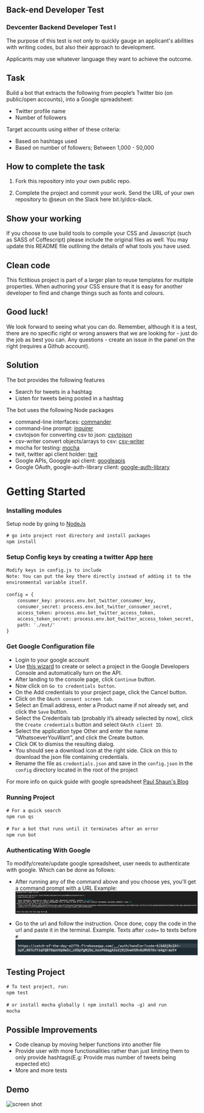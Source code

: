 ## Back-end Developer Test

### Devcenter Backend Developer Test I

The purpose of this test is not only to quickly gauge an applicant's abilities with writing codes, but also their approach to development.

Applicants may use whatever language they want to achieve the outcome.

## Task

Build a bot that extracts the following from people’s Twitter bio (on public/open accounts), into a Google spreadsheet:

* Twitter profile name 
* Number of followers

Target accounts using either of these criteria:
* Based on hashtags used
* Based on number of followers; Between 1,000 - 50,000

## How to complete the task

1. Fork this repository into your own public repo.

2. Complete the project and commit your work. Send the URL of your own repository to @seun on the Slack here bit.ly/dcs-slack.

## Show your working

If you choose to use build tools to compile your CSS and Javascript (such as SASS of Coffescript) please include the original files as well. You may update this README file outlining the details of what tools you have used.

## Clean code

This fictitious project is part of a larger plan to reuse templates for multiple properties. When authoring your CSS ensure that it is easy for another developer to find and change things such as fonts and colours.


## Good luck!

We look forward to seeing what you can do. Remember, although it is a test, there are no specific right or wrong answers that we are looking for - just do the job as best you can. Any questions - create an issue in the panel on the right (requires a Github account).

## Solution

The bot provides the following features
* Search for tweets in a hashtag
* Listen for tweets being posted in a hashtag

The bot uses the following Node packages
* command-line interfaces: [commander](https://github.com/tj/commander.js/)
* command-line prompt: [inquirer](https://github.com/SBoudrias/Inquirer.js#documentation)
* csvtojson for converting csv to json: [csvtojson](https://github.com/Keyang/node-csvtojson)
* csv-writer convert objects/arrays to csv: [csv-writer](https://github.com/ryu1kn/csv-writer)
* mocha for testing: [mocha](https://mochajs.org/)
* twit, twitter api client holder: [twit](https://github.com/ttezel/twit)
* Google APIs, Googgle api client: [googleapis](https://www.npmjs.com/package/googleapis)
* Google OAuth, google-auth-library client: [google-auth-library](https://www.npmjs.com/package/google-auth-library)

# Getting Started

### Installing modules
Setup node by going to [NodeJs](https://nodejs.org/en/)

```
# go into project root directory and install packages
npm install
```

### Setup Config keys by creating a twitter App [here](https://apps.twitter.com/)
```
Modify keys in config.js to include 
Note: You can put the key there directly instead of adding it to the environmental variable itself.

config = {
    consumer_key: process.env.bot_twitter_consumer_key,
    consumer_secret: process.env.bot_twitter_consumer_secret,
    access_token: process.env.bot_twitter_access_token,
    access_token_secret: process.env.bot_twitter_access_token_secret,
    path: './out/'
}
```

### Get Google Configuration file
* Login to your google account
* Use [this wizard](https://console.developers.google.com/start/api?id=sheets.googleapis.com) to create or select a project in the Google Developers Console and automatically turn on the API.
* After landing to the console page, click `Continue` button.
* Now click on `Go to credentials button`.
* On the Add credentials to your project page, click the Cancel button.
* Click on the `OAuth consent screen tab`.
* Select an Email address, enter a Product name if not already set, and click the `Save` button.
* Select the Credentials tab (probably it’s already selected by now), click the `Create credentials` button and select `OAuth client ID`.
* Select the application type Other and enter the name “WhatsoeverYouWant”, and click the Create button.
* Click OK to dismiss the resulting dialog.
* You should see a download icon at the right side. Click on this to download the json file containing credentials.
* Rename the file as `credentials.json` and save in the `config.json` in the `config` directory located in the root of the project

For more info on quick guide with google spreadsheet
[Paul Shaun's Blog](http://voidcanvas.com/node-js-googleapis-v4-spreadsheet/)

### Running Project
```
# For a quick search
npm run qs

# For a bot that runs until it terminates after an error
npm run bot
```

### Authenticating With Google
To modify/create/update google spreadsheet, user needs to authenticate with google. Which can be done as follows:

* After running any of the command above and you choose yes, you'll get a command prompt with a URL Example:
![Initial Run](./url_check.png)

* Go to the url and follow the instruction. Once done, copy the code in the url and paste it in the terminal. Example.
Texts after `code=` to texts before `#`
![Code](./code_image.png)


## Testing Project
```
# To test project, run:
npm test

# or install mocha globally ( npm install mocha -g) and run
mocha
```

## Possible Improvements
* Code cleanup by moving helper functions into another file
* Provide user with more functionalities rather than just limiting them to only provide hashtags(E.g: Provide mas number of tweets being expected etc)
* More and more tests

## Demo
![screen shot](https://user-images.githubusercontent.com/8668661/33088863-330b4250-ceef-11e7-9e9c-b4fd9ca299d8.gif)
